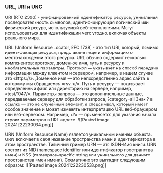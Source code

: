 ### URL, URI и UNC
URI (RFC 2396) - унифицированный идентификатор ресурса, уникальная последовательность символов, идентифицирующая логический или физический ресурс, используемый веб-технологиями. Могут использоваться для идентификации чего угодно, включая объекты реального мира.

URL (Uniform Resource Locator, RFC 1738) - это тип URI, который, помимо идентификации ресурса, представляет еще и информацию о местонахождении этого ресурса.
URL обычно содержит несколько компонентов: протокол, доменное имя, путь к ресурсу и необязательные параметры.
Протокол — указывает на способ передачи информации между клиентом и сервером, например, в нашем случае это «https://».
Доменное имя — это непосредственно адрес сайта, к которому мы обращаемся «rsv.ru/».
Путь к ресурсу — показывает определенный файл или директорию на сервере, например, «test/1047/».
Параметры запроса — это дополнительные данные, передаваемые серверу для обработки запроса, ?category=all
Знак ? в ссылке — это не случайный элемент, а спецсимвол, который имеет особое значение и может изменять интерпретацию URL веб-браузером или веб-сервером. Например, «?» — применяется для указания начала строки параметров в URL адресе.
![[Pasted image 20241222230034.png]]

URN (Uniform Resource Name) является уникальным именем объекта. URN включает в себя название пространства имен и идентификатора в этом пространстве. Типичный пример URN — это ISDN-Имя книги. URN состоит из NID (namespace identifier или идентификатор пространства имен) и NSS (namespace-specific string или уникального для данного пространства имен имени). Схематично это выглядит следующим образом:
![[Pasted image 20241222230538.png]]

